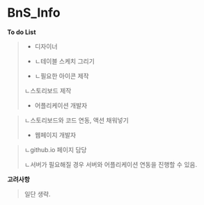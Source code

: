 # BnS_Info

**To do List**

>- 디자이너 
>
> + ㄴ테이블 스케치 그리기
>
> + ㄴ필요한 아이콘 제작
>
>  ㄴ스토리보드 제작
>
>- 어플리케이션 개발자 

>  ㄴ스토리보드와 코드 연동, 액션 채워넣기
>
>- 웹페이지 개발자

>  ㄴgithub.io 페이지 담당
>
>  ㄴ서버가 필요해질 경우 서버와 어플리케이션 연동을 진행할 수 있음.



**고려사항**

> 일단 생략.

